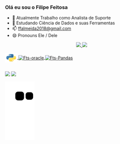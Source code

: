 ### Olá eu sou o Filipe Feitosa

- 🔭 Atualmente Trabalho como Analista de Suporte
- 🌱 Estudando Ciência de Dados e suas Ferramentas
- 📫 ffalmeida2018@gmail.com
- 😄 Pronouns Ele / Dele


<div align="center">
  <a href="https://github.com/feitosads22">
  <img height="180em" src="https://github-readme-stats.vercel.app/api?username=feitosads22&show_icons=true&theme=ocean&include_all_commits=true&count_private=true"/>
  <img height="180em" src="https://github-readme-stats.vercel.app/api/top-langs/?username=feitosads22&layout=compact&langs_count=7&theme=ocean"/>
</div>
  <div style="display: inline_block"><br>
  

  <img align="center" alt="Fts-Python" height="30" width="40" src="https://raw.githubusercontent.com/devicons/devicon/master/icons/python/python-original.svg">
  <img align="center" alt="Fts-oracle" height="30" width="40" src="https://cdn.jsdelivr.net/gh/devicons/devicon/icons/oracle/oracle-original.svg" >                      <img  align="center" alt="Fts-Pandas" height="30" width="40" src="https://cdn.jsdelivr.net/gh/devicons/devicon/icons/pandas/pandas-original-wordmark.svg" />
   
  
  ##
  
  <div>
   <a href = "mailto:ffalmeida2018@gmail.com"><img src="https://img.shields.io/badge/-Gmail-%23333?style=for-the-badge&logo=gmail&logoColor=white" target="_blank"></a>
   <a href="https://www.linkedin.com/in/filipe-feitosa-45875016a" target="_blank"><img src="https://img.shields.io/badge/-LinkedIn-%230077B5?style=for-the-badge&logo=linkedin&logoColor=white" target="_blank"></a> 
 
  ![Snake animation](https://github.com/rafaballerini/rafaballerini/blob/output/github-contribution-grid-snake.svg)
 
</div>
